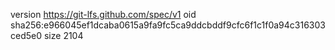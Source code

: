 version https://git-lfs.github.com/spec/v1
oid sha256:e966045ef1dcaba0615a9fa9fc5ca9ddcbddf9cfc6f1c1f0a94c316303ced5e0
size 2104
